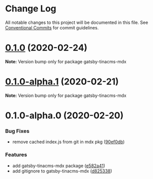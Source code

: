 # Change Log

All notable changes to this project will be documented in this file.
See [Conventional Commits](https://conventionalcommits.org) for commit guidelines.

# [0.1.0](https://github.com/tinacms/tinacms/compare/gatsby-tinacms-mdx@0.1.0-alpha.1...gatsby-tinacms-mdx@0.1.0) (2020-02-24)

**Note:** Version bump only for package gatsby-tinacms-mdx

# [0.1.0-alpha.1](https://github.com/tinacms/tinacms/compare/gatsby-tinacms-mdx@0.1.0-alpha.0...gatsby-tinacms-mdx@0.1.0-alpha.1) (2020-02-21)

**Note:** Version bump only for package gatsby-tinacms-mdx

# 0.1.0-alpha.0 (2020-02-20)

### Bug Fixes

- remove cached index.js from git in mdx pkg ([90ef0db](https://github.com/tinacms/tinacms/commit/90ef0db))

### Features

- add gatsby-tinacms-mdx package ([e582a41](https://github.com/tinacms/tinacms/commit/e582a41))
- add gitignore to gatsby-tinacms-mdx ([d825338](https://github.com/tinacms/tinacms/commit/d825338))
